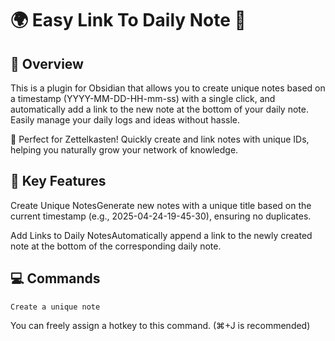 # 🌍 Easy Link To Daily Note 📅

## 🎯 Overview

This is a plugin for Obsidian that allows you to create unique notes based on a timestamp (YYYY-MM-DD-HH-mm-ss) with a single click, and automatically add a link to the new note at the bottom of your daily note. Easily manage your daily logs and ideas without hassle.

🧠 Perfect for Zettelkasten! Quickly create and link notes with unique IDs, helping you naturally grow your network of knowledge.

## 🚀 Key Features

Create Unique NotesGenerate new notes with a unique title based on the current timestamp (e.g., 2025-04-24-19-45-30), ensuring no duplicates.

Add Links to Daily NotesAutomatically append a link to the newly created note at the bottom of the corresponding daily note.

## 💻 Commands

`Create a unique note`

You can freely assign a hotkey to this command. (⌘+J is recommended)





